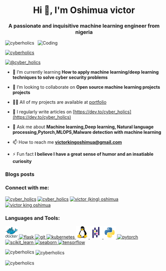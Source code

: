 <h1 align="center">Hi 👋, I'm Oshimua victor</h1>
<h3 align="center">A passionate and inquisitive machine learning engineer from nigeria</h3>
<img align="right" alt="Coding" width="400" src="https://img.freepik.com/free-vector/young-boy-fixing-robot_1308-77790.jpg?w=740&t=st=1695897486~exp=1695898086~hmac=d537ae180f10549c6a16b4deb8a4a53229cb8d8799e20457875cd974d97b3374”>

<p align="left"> <img src="https://komarev.com/ghpvc/?username=cyberholics&label=Profile%20views&color=0e75b6&style=flat" alt="cyberholics" /> </p>

<p align="left"> <a href="https://github.com/ryo-ma/github-profile-trophy"><img src="https://github-profile-trophy.vercel.app/?username=cyberholics" alt="cyberholics" /></a> </p>

<p align="left"> <a href="https://twitter.com/@cyber_holics" target="blank"><img src="https://img.shields.io/twitter/follow/@cyber_holics?logo=twitter&style=for-the-badge" alt="@cyber_holics" /></a> </p>

- 🌱 I’m currently learning **How to apply machine learning/deep learning techniques to solve cyber security problems**

- 👯 I’m looking to collaborate on **Open source machine learning projects projects**

- 👨‍💻 All of my projects are available at [portfolio]()

- 📝 I regularly write articles on [https://dev.to/cyber_holics](https://dev.to/cyber_holics)

- 💬 Ask me about **Machine learning,Deep learning, Natural language processing,Pytorch,MLOPS,Malware detection with machine learning**

- 📫 How to reach me **victorkingoshimua@gmail.com**

- ⚡ Fun fact **I believe I have a great sense of humor and an insatiable curiosity**

### Blogs posts
<!-- BLOG-POST-LIST:START -->
<!-- BLOG-POST-LIST:END -->

<h3 align="left">Connect with me:</h3>
<p align="left">
<a href="https://dev.to/cyber_holics" target="blank"><img align="center" src="https://raw.githubusercontent.com/rahuldkjain/github-profile-readme-generator/master/src/images/icons/Social/devto.svg" alt="cyber_holics" height="30" width="40" /></a>
<a href="https://twitter.com/@cyber_holics" target="blank"><img align="center" src="https://raw.githubusercontent.com/rahuldkjain/github-profile-readme-generator/master/src/images/icons/Social/twitter.svg" alt="cyber_holics" height="30" width="40" /></a>
<a href="https://linkedin.com/in/victor (king) oshimua" target="blank"><img align="center" src="https://raw.githubusercontent.com/rahuldkjain/github-profile-readme-generator/master/src/images/icons/Social/linked-in-alt.svg" alt="victor (king) oshimua" height="30" width="40" /></a>
<a href="https://kaggle.com/victor king oshimua" target="blank"><img align="center" src="https://raw.githubusercontent.com/rahuldkjain/github-profile-readme-generator/master/src/images/icons/Social/kaggle.svg" alt="victor king oshimua" height="30" width="40" /></a>
</p>

<h3 align="left">Languages and Tools:</h3>
<p align="left"> <a href="https://www.docker.com/" target="_blank" rel="noreferrer"> <img src="https://raw.githubusercontent.com/devicons/devicon/master/icons/docker/docker-original-wordmark.svg" alt="docker" width="40" height="40"/> </a> <a href="https://flask.palletsprojects.com/" target="_blank" rel="noreferrer"> <img src="https://www.vectorlogo.zone/logos/pocoo_flask/pocoo_flask-icon.svg" alt="flask" width="40" height="40"/> </a> <a href="https://git-scm.com/" target="_blank" rel="noreferrer"> <img src="https://www.vectorlogo.zone/logos/git-scm/git-scm-icon.svg" alt="git" width="40" height="40"/> </a> <a href="https://kubernetes.io" target="_blank" rel="noreferrer"> <img src="https://www.vectorlogo.zone/logos/kubernetes/kubernetes-icon.svg" alt="kubernetes" width="40" height="40"/> </a> <a href="https://www.linux.org/" target="_blank" rel="noreferrer"> <img src="https://raw.githubusercontent.com/devicons/devicon/master/icons/linux/linux-original.svg" alt="linux" width="40" height="40"/> </a> <a href="https://pandas.pydata.org/" target="_blank" rel="noreferrer"> <img src="https://raw.githubusercontent.com/devicons/devicon/2ae2a900d2f041da66e950e4d48052658d850630/icons/pandas/pandas-original.svg" alt="pandas" width="40" height="40"/> </a> <a href="https://www.python.org" target="_blank" rel="noreferrer"> <img src="https://raw.githubusercontent.com/devicons/devicon/master/icons/python/python-original.svg" alt="python" width="40" height="40"/> </a> <a href="https://pytorch.org/" target="_blank" rel="noreferrer"> <img src="https://www.vectorlogo.zone/logos/pytorch/pytorch-icon.svg" alt="pytorch" width="40" height="40"/> </a> <a href="https://scikit-learn.org/" target="_blank" rel="noreferrer"> <img src="https://upload.wikimedia.org/wikipedia/commons/0/05/Scikit_learn_logo_small.svg" alt="scikit_learn" width="40" height="40"/> </a> <a href="https://seaborn.pydata.org/" target="_blank" rel="noreferrer"> <img src="https://seaborn.pydata.org/_images/logo-mark-lightbg.svg" alt="seaborn" width="40" height="40"/> </a> <a href="https://www.tensorflow.org" target="_blank" rel="noreferrer"> <img src="https://www.vectorlogo.zone/logos/tensorflow/tensorflow-icon.svg" alt="tensorflow" width="40" height="40"/> </a> </p>

<p><img align="left" src="https://github-readme-stats.vercel.app/api/top-langs?username=cyberholics&show_icons=true&locale=en&layout=compact" alt="cyberholics" /></p>

<p>&nbsp;<img align="center" src="https://github-readme-stats.vercel.app/api?username=cyberholics&show_icons=true&locale=en" alt="cyberholics" /></p>

<p><img align="center" src="https://github-readme-streak-stats.herokuapp.com/?user=cyberholics&" alt="cyberholics" /></p>
